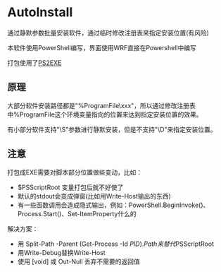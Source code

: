 # AutoInstall
通过静默参数批量安装软件，通过临时修改注册表来指定安装位置(有风险)

本软件使用PowerShell编写，界面使用WRF直接在Powershell中编写

打包使用了[PS2EXE](https://github.com/MScholtes/PS2EXE)

## 原理
大部分软件安装路径都是"%ProgramFile\xxx"，所以通过修改注册表中%ProgramFile这个环境变量指向的位置来达到指定安装位置的效果。

有小部分软件支持"\S"参数进行静默安装，但是不支持"\D"来指定安装位置。

## 注意
打包成EXE需要对脚本部分位置做些变动，比如：
 - $PSScriptRoot 变量打包后就不好使了
 - 默认的stdout会变成弹窗(比如用Write-Host输出的东西)
 - 有一些函数调用会造成隐式输出，例如：PowerShell.BeginInvoke\(\)、Process.Start\(\)、Set-ItemProperty什么的

解决方案：
 - 用 Split-Path -Parent (Get-Process -Id $PID).Path 来替代$PSScriptRoot
 - 用Write-Debug替换Write-Host
 - 使用 \[void\] 或 Out-Null 丢弃不需要的返回值
